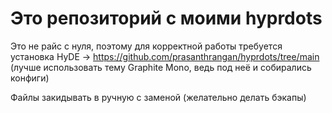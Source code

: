 # Это репозиторий с моими hyprdots

Это не райс с нуля, поэтому для корректной работы требуется установка HyDE -> https://github.com/prasanthrangan/hyprdots/tree/main (лучше использовать тему Graphite Mono, ведь под неё и собирались конфиги)

Файлы закидывать в ручную с заменой (желательно делать бэкапы)
